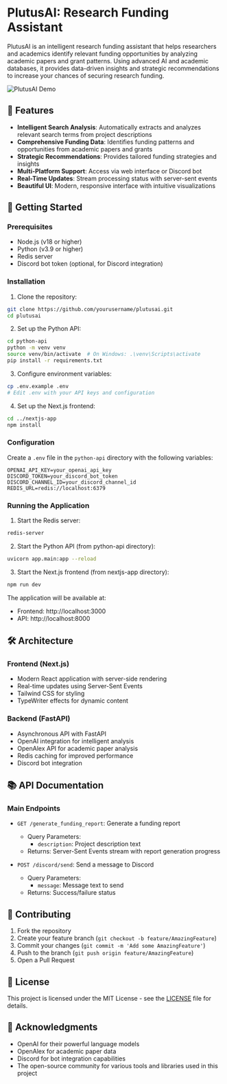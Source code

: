 # PlutusAI: Research Funding Assistant

PlutusAI is an intelligent research funding assistant that helps researchers and academics identify relevant funding opportunities by analyzing academic papers and grant patterns. Using advanced AI and academic databases, it provides data-driven insights and strategic recommendations to increase your chances of securing research funding.

![PlutusAI Demo](public/demo.gif)

## 🌟 Features

- **Intelligent Search Analysis**: Automatically extracts and analyzes relevant search terms from project descriptions
- **Comprehensive Funding Data**: Identifies funding patterns and opportunities from academic papers and grants
- **Strategic Recommendations**: Provides tailored funding strategies and insights
- **Multi-Platform Support**: Access via web interface or Discord bot
- **Real-Time Updates**: Stream processing status with server-sent events
- **Beautiful UI**: Modern, responsive interface with intuitive visualizations

## 🚀 Getting Started

### Prerequisites

- Node.js (v18 or higher)
- Python (v3.9 or higher)
- Redis server
- Discord bot token (optional, for Discord integration)

### Installation

1. Clone the repository:
```bash
git clone https://github.com/yourusername/plutusai.git
cd plutusai
```

2. Set up the Python API:
```bash
cd python-api
python -m venv venv
source venv/bin/activate  # On Windows: .\venv\Scripts\activate
pip install -r requirements.txt
```

3. Configure environment variables:
```bash
cp .env.example .env
# Edit .env with your API keys and configuration
```

4. Set up the Next.js frontend:
```bash
cd ../nextjs-app
npm install
```

### Configuration

Create a `.env` file in the `python-api` directory with the following variables:

```env
OPENAI_API_KEY=your_openai_api_key
DISCORD_TOKEN=your_discord_bot_token
DISCORD_CHANNEL_ID=your_discord_channel_id
REDIS_URL=redis://localhost:6379
```

### Running the Application

1. Start the Redis server:
```bash
redis-server
```

2. Start the Python API (from python-api directory):
```bash
uvicorn app.main:app --reload
```

3. Start the Next.js frontend (from nextjs-app directory):
```bash
npm run dev
```

The application will be available at:
- Frontend: http://localhost:3000
- API: http://localhost:8000

## 🛠️ Architecture

### Frontend (Next.js)
- Modern React application with server-side rendering
- Real-time updates using Server-Sent Events
- Tailwind CSS for styling
- TypeWriter effects for dynamic content

### Backend (FastAPI)
- Asynchronous API with FastAPI
- OpenAI integration for intelligent analysis
- OpenAlex API for academic paper analysis
- Redis caching for improved performance
- Discord bot integration

## 📚 API Documentation

### Main Endpoints

- `GET /generate_funding_report`: Generate a funding report
  - Query Parameters:
    - `description`: Project description text
  - Returns: Server-Sent Events stream with report generation progress

- `POST /discord/send`: Send a message to Discord
  - Query Parameters:
    - `message`: Message text to send
  - Returns: Success/failure status

## 🤝 Contributing

1. Fork the repository
2. Create your feature branch (`git checkout -b feature/AmazingFeature`)
3. Commit your changes (`git commit -m 'Add some AmazingFeature'`)
4. Push to the branch (`git push origin feature/AmazingFeature`)
5. Open a Pull Request

## 📝 License

This project is licensed under the MIT License - see the [LICENSE](LICENSE) file for details.

## 🙏 Acknowledgments

- OpenAI for their powerful language models
- OpenAlex for academic paper data
- Discord for bot integration capabilities
- The open-source community for various tools and libraries used in this project
